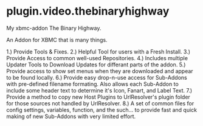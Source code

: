 plugin.video.thebinaryhighway
==================================

My xbmc-addon The Binary Highway.

An Addon for XBMC that is many things.

1.) Provide Tools & Fixes.
2.) Helpful Tool for users with a Fresh Install.
3.) Provide Access to common well-used Repositories.
4.) Includes multiple Updater Tools to Download Updates for differant parts of the addon.
5.) Provide access to show set menus when they are downloaded and appear to be found locally.
6.) Provide easy drop-n-use access for Sub-Addons with pre-defined filename formating.  Also allows each Sub-Addon to include some header text to determine it's Icon, Fanart, and Label Text.
7.) Provide a method to copy new Host Plugins to UrlResolver's plugin folder for those sources not handled by UrlResolver.
8.) A set of common files for config settings, variables, function, and the such... to provide fast and quick making of new Sub-Addons with very limited effort.





